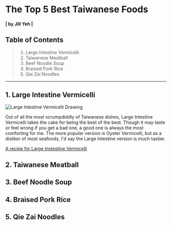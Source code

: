 # The Top 5 Best Taiwanese Foods

 #### | by Jill Yeh |

## Table of Contents

>  1. Large Intestine Vermicelli
>  2. Taiwanese Meatball
>  3. Beef Noodle Soup
>  4. Braised Pork Rice
>  5. Qie Zai Noodles

***


 ##  1. Large Intestine Vermicelli
  
  ![Large Intestine Vermicelli Drawing]()
  
  Out of all the most scrumpdiddly of Taiwanese dishes, Large Intestine Vermicelli takes the cake for being the best of the best. Though it may taste or feel wrong if you get a bad one, a good one is always the most comforting for me. The more popular version is Oyster Vermicelli, but as a disliker of most seafoods, I'd say the Large Intestine version is much tastier.
  
  [A recipe for Large Instestine Vermicelli](http://www.eatinginabox.com/2015/03/da-chang-mian-xian-streetfood-challenge.html)

  ##  2. Taiwanese Meatball


  ##  3. Beef Noodle Soup


  ##  4. Braised Pork Rice


  ##  5. Qie Zai Noodles
